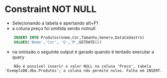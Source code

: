 # Constraint NOT NULL
* Selecionando a tabela e apertando alt+F1
* a coluna preço foi omitida sendo notnull
```sql
    INSERT INTO Produtos(nome,Cor,Tamanho,Genero,DataCadastro)
    VALUES('Nome','Cor', 'G','M',GETDATE())
```
* na omissão o seguinte output é gerado quando é tentado executar a query
```console
    Não é possível inserir o valor NULL na coluna 'Preco', tabela 'ExemploDB.dbo.Produtos'; a coluna não permite nulos. Falha em INSERT.
```

